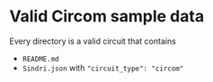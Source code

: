 # Valid Circom sample data


Every directory is a valid circuit that contains
- `README.md`
- `Sindri.json` with `"circuit_type": "circom"`